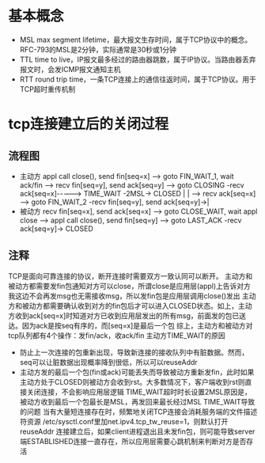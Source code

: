 # 基本概念
- MSL  max segment lifetime，最大报文生存时间，属于TCP协议中的概念。RFC-793的MSL是2分钟，实际通常是30秒或1分钟
- TTL  time to live，IP报文最多经过的路由器跳数，属于IP协议。当路由器丢弃报文时，会发ICMP报文通知主机
- RTT  round trip time，一条TCP连接上的通信往返时间，属于TCP协议。用于TCP超时重传机制


# tcp连接建立后的关闭过程
## 流程图
- 主动方
appl call close(), send fin[seq=x]  -->  goto FIN_WAIT_1, wait ack/fin  -->  recv fin[seq=y], send ack[seq=y]  -->  goto CLOSING  -recv ack[seq=x]----->  TIME_WAIT  -2MSL->  CLOSED
                                                                        |                                                                             |
                                                                        -->  recv ack[seq=x]  --> goto FIN_WAIT_2  -recv fin[seq=y], send ack[seq=y]->|
- 被动方
recv fin[seq=x], send ack[seq=x]  -->  goto CLOSE_WAIT, wait appl close  -->  appl call close(), send fin[seq=y]  -->  goto LAST_ACK  -recv ack[seq=y]->  CLOSED
## 注释
TCP是面向可靠连接的协议，断开连接时需要双方一致认同可以断开。
主动方和被动方都需要发fin包通知对方可以close，所谓close是应用层(appl)上告诉对方我这边不会再发msg也无需接收msg，所以发fin包是应用层调用close()发出
主动方和被动方都需要确认收到对方的fin包后才可以进入CLOSED状态。如上，主动方收到ack[seq=x]时知道对方已收到应用层发出的所有msg，前面发的包已送达。因为ack是按seq有序的，而[seq=x]是最后一个包
综上，主动方和被动方对tcp队列都有4个操作：发fin/ack，收ack/fin
主动方TIME_WAIT的原因
  - 防止上一次连接的包重新出现，导致新连接的接收队列中有脏数据。然而，seq可以让脏数据出现概率降到很低，所以可以reuseAddr
  - 主动方发的最后一个包(fin或ack)可能丢失而导致被动方重新发fin，此时如果主动方处于CLOSED则被动方会收到rst。大多数情况下，客户端收到rst则直接关闭连接，不会影响应用层逻辑
    TIME_WAIT超时时长设置2MSL原因是，被动方收到最后一个包最长是MSL，再发回来最长经过MSL
TIME_WAIT导致的问题
  当有大量短连接存在时，频繁地关闭TCP连接会消耗服务端的文件描述符资源
/etc/sysctl.conf里加net.ipv4.tcp_tw_reuse=1，则默认打开reuseAddr
连接建立后，如果client进程退出且未发fin包，则可能导致server端ESTABLISHED连接一直存在，所以应用层需要心跳机制来判断对方是否存活